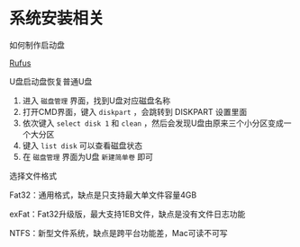# 系统安装相关


<!--more-->

如何制作启动盘

[Rufus](https://rufus.ie/zh/)

U盘启动盘恢复普通U盘

1. 进入 `磁盘管理` 界面，找到U盘对应磁盘名称
2. 打开CMD界面，键入 `diskpart` ，会跳转到 DISKPART 设置里面
3. 依次键入 `select disk 1` 和 `clean` ，然后会发现U盘由原来三个小分区变成一个大分区
4. 键入 `list disk` 可以查看磁盘状态
5. 在 `磁盘管理` 界面为U盘 `新建简单卷` 即可

选择文件格式

Fat32：通用格式，缺点是只支持最大单文件容量4GB

exFat：Fat32升级版，最大支持1EB文件，缺点是没有文件日志功能

NTFS：新型文件系统，缺点是跨平台功能差，Mac可读不可写

